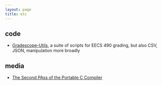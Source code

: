 ```yaml
---
layout: page
title: etc
---
```


## code
- [Gradescope-Utils](https://github.com/eecs490/gradescope-utils), a suite of scripts for EECS 490 grading, but also CSV, JSON, manipulation more broadly

## media
- [The Second PAss of the Portable C Compiler](https://github.com/hejohns/the-second-pass-of-the-portable-c-compiler)
